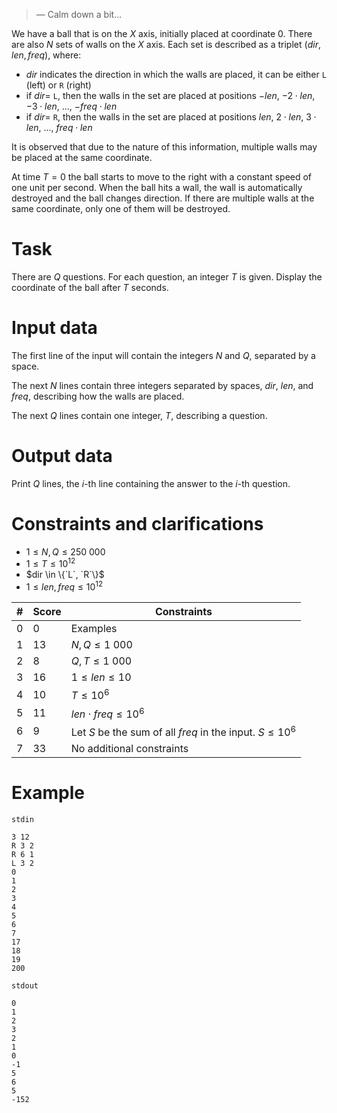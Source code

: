 > — Calm down a bit...

We have a ball that is on the $X$ axis, initially placed at coordinate $0$. There are also $N$ sets of walls on the $X$ axis. Each set is described as a triplet $(dir, len, freq)$, where:

* $dir$ indicates the direction in which the walls are placed, it can be either `L` (left) or `R` (right)
* if $dir=$ `L`, then the walls in the set are placed at positions $\displaystyle -len$, $\displaystyle -2 \cdot len$, $\displaystyle -3 \cdot len$, ..., $\displaystyle -freq \cdot len$
* if $dir=$ `R`, then the walls in the set are placed at positions $\displaystyle len$, $\displaystyle 2 \cdot len$, $\displaystyle 3 \cdot len$, ..., $\displaystyle freq \cdot len$

It is observed that due to the nature of this information, multiple walls may be placed at the same coordinate.

At time $T=0$ the ball starts to move to the right with a constant speed of one unit per second. When the ball hits a wall, the wall is automatically destroyed and the ball changes direction. If there are multiple walls at the same coordinate, only one of them will be destroyed.

# Task

There are $Q$ questions. For each question, an integer $T$ is given. Display the coordinate of the ball after $T$ seconds.

# Input data

The first line of the input will contain the integers $N$ and $Q$, separated by a space.

The next $N$ lines contain three integers separated by spaces, $dir$, $len$, and $freq$, describing how the walls are placed.

The next $Q$ lines contain one integer, $T$, describing a question. 

# Output data

Print $Q$ lines, the $i$-th line containing the answer to the $i$-th question.

# Constraints and clarifications

* $1 \leq N, Q \leq 250\ 000$
* $1 \leq T \leq 10^{12}$
* $dir \in \{`L`, `R`\}$
* $1 \leq len, freq \leq 10^{12}$

| # | Score | Constraints          |
| - | -------- | ------------------- |
| 0 | 0       | Examples |
| 1 | 13      | $N, Q \leq 1 \ 000$|
| 2 | 8       | $Q, T \leq 1 \ 000$|
| 3 | 16      | $1 \leq len \leq 10$|
| 4 | 10      | $T \leq 10^6$|
| 5 | 11      | $len \cdot freq \leq 10^6$|
| 6 | 9       | Let $S$ be the sum of all $freq$ in the input. $S \leq 10^6$|
| 7 | 33      | No additional constraints|

# Example

`stdin`
```
3 12
R 3 2
R 6 1
L 3 2
0
1
2
3
4
5
6
7
17
18
19
200
```

`stdout`
```
0
1
2
3
2
1
0
-1
5
6
5
-152
```